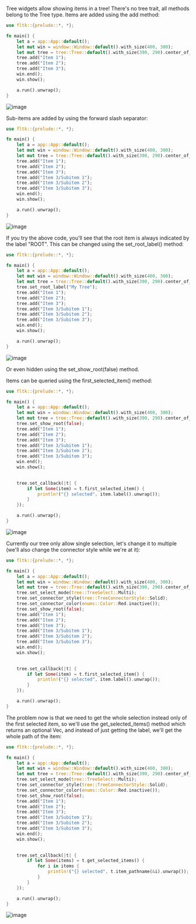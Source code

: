 Tree widgets allow showing items in a tree! There's no tree trait, all methods belong to the Tree type. Items are added using the add method:
```rust
use fltk::{prelude::*, *};

fn main() {
    let a = app::App::default();
    let mut win = window::Window::default().with_size(400, 300);
    let mut tree = tree::Tree::default().with_size(390, 290).center_of_parent();
    tree.add("Item 1");
    tree.add("Item 2");
    tree.add("Item 3");
    win.end();
    win.show();

    a.run().unwrap();
}
```

![image](https://user-images.githubusercontent.com/37966791/145726958-f1f2a095-39c5-496f-b772-18d024dd609d.png)

Sub-items are added by using the forward slash separator:
```rust
use fltk::{prelude::*, *};

fn main() {
    let a = app::App::default();
    let mut win = window::Window::default().with_size(400, 300);
    let mut tree = tree::Tree::default().with_size(390, 290).center_of_parent();
    tree.add("Item 1");
    tree.add("Item 2");
    tree.add("Item 3");
    tree.add("Item 3/Subitem 1");
    tree.add("Item 3/Subitem 2");
    tree.add("Item 3/Subitem 3");
    win.end();
    win.show();

    a.run().unwrap();
}
```

![image](https://user-images.githubusercontent.com/37966791/145727026-bfcff44f-2b01-4679-937b-3e7d441dfdf0.png)

If you try the above code, you'll see that the root item is always indicated by the label "ROOT". This can be changed using the set_root_label() method:
```rust
use fltk::{prelude::*, *};

fn main() {
    let a = app::App::default();
    let mut win = window::Window::default().with_size(400, 300);
    let mut tree = tree::Tree::default().with_size(390, 290).center_of_parent();
    tree.set_root_label("My Tree");
    tree.add("Item 1");
    tree.add("Item 2");
    tree.add("Item 3");
    tree.add("Item 3/Subitem 1");
    tree.add("Item 3/Subitem 2");
    tree.add("Item 3/Subitem 3");
    win.end();
    win.show();

    a.run().unwrap();
}
```

![image](https://user-images.githubusercontent.com/37966791/145727045-a25be6bc-a514-4b4a-b7b9-0a7ee2e359b4.png)

Or even hidden using the set_show_root(false) method.

Items can be queried using the first_selected_item() method:
```rust
use fltk::{prelude::*, *};

fn main() {
    let a = app::App::default();
    let mut win = window::Window::default().with_size(400, 300);
    let mut tree = tree::Tree::default().with_size(390, 290).center_of_parent();
    tree.set_show_root(false);
    tree.add("Item 1");
    tree.add("Item 2");
    tree.add("Item 3");
    tree.add("Item 3/Subitem 1");
    tree.add("Item 3/Subitem 2");
    tree.add("Item 3/Subitem 3");
    win.end();
    win.show();

    
    tree.set_callback(|t| {
        if let Some(item) = t.first_selected_item() {
            println!("{} selected", item.label().unwrap());
        }
    });

    a.run().unwrap();
}
```

![image](https://user-images.githubusercontent.com/37966791/145727072-8596cf09-100c-4cb6-a427-0d3c66702b39.png)

Currently our tree only allow single selection, let's change it to multiple (we'll also change the connector style while we're at it):
```rust
use fltk::{prelude::*, *};

fn main() {
    let a = app::App::default();
    let mut win = window::Window::default().with_size(400, 300);
    let mut tree = tree::Tree::default().with_size(390, 290).center_of_parent();
    tree.set_select_mode(tree::TreeSelect::Multi);
    tree.set_connector_style(tree::TreeConnectorStyle::Solid);
    tree.set_connector_color(enums::Color::Red.inactive());
    tree.set_show_root(false);
    tree.add("Item 1");
    tree.add("Item 2");
    tree.add("Item 3");
    tree.add("Item 3/Subitem 1");
    tree.add("Item 3/Subitem 2");
    tree.add("Item 3/Subitem 3");
    win.end();
    win.show();

    
    tree.set_callback(|t| {
        if let Some(item) = t.first_selected_item() {
            println!("{} selected", item.label().unwrap());
        }
    });

    a.run().unwrap();
}
```
The problem now is that we need to get the whole selection instead only of the first selected item, so we'll use the get_selected_items() method which returns an optional Vec, and instead of just getting the label, we'll get the whole path of the item:
```rust
use fltk::{prelude::*, *};

fn main() {
    let a = app::App::default();
    let mut win = window::Window::default().with_size(400, 300);
    let mut tree = tree::Tree::default().with_size(390, 290).center_of_parent();
    tree.set_select_mode(tree::TreeSelect::Multi);
    tree.set_connector_style(tree::TreeConnectorStyle::Solid);
    tree.set_connector_color(enums::Color::Red.inactive());
    tree.set_show_root(false);
    tree.add("Item 1");
    tree.add("Item 2");
    tree.add("Item 3");
    tree.add("Item 3/Subitem 1");
    tree.add("Item 3/Subitem 2");
    tree.add("Item 3/Subitem 3");
    win.end();
    win.show();

    
    tree.set_callback(|t| {
        if let Some(items) = t.get_selected_items() {
            for i in items {
                println!("{} selected", t.item_pathname(&i).unwrap());
            }
        }
    });

    a.run().unwrap();
}
```

![image](https://user-images.githubusercontent.com/37966791/145727000-4b881896-309d-465d-8305-9a7e0a92eaea.png)
